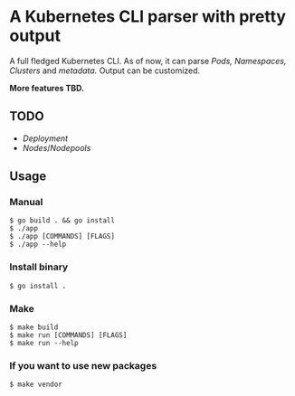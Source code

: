 # A Kubernetes CLI parser with pretty output 

A full fledged Kubernetes CLI. As of now, it can parse _Pods, Namespaces, Clusters_ and _metadata._ Output can be customized.

**More features TBD.**


## TODO ##
- _Deployment_
- _Nodes_/_Nodepools_
  
## Usage ##

### Manual ###
```console
$ go build . && go install
$ ./app
$ ./app [COMMANDS] [FLAGS]
$ ./app --help
```

### Install binary ###
```console
$ go install .
```

### Make ###
```console
$ make build
$ make run [COMMANDS] [FLAGS]
$ make run --help
```

### If you want to use new packages ###
```console
$ make vendor
```


